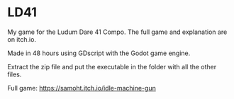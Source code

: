 # LD41
My game for the Ludum Dare 41 Compo. The full game and explanation are on itch.io.

Made in 48 hours using GDscript with the Godot game engine.


Extract the zip file and put the executable in the folder with all the other files.

Full game:
https://samoht.itch.io/idle-machine-gun
